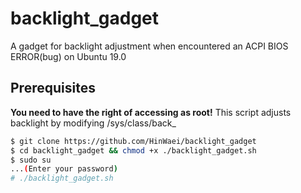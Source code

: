 # backlight_gadget
A gadget for backlight adjustment when encountered an ACPI BIOS ERROR(bug) on Ubuntu 19.0

## Prerequisites
**You need to have the right of accessing as root!**
This script adjusts backlight by modifying /sys/class/back_

```bash
$ git clone https://github.com/HinWaei/backlight_gadget
$ cd backlight_gadget && chmod +x ./backlight_gadget.sh
$ sudo su
...(Enter your password)
# ./backlight_gadget.sh
```

